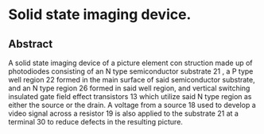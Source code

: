 # Solid state imaging device.

## Abstract
A solid state imaging device of a picture element con struction made up of photodiodes consisting of an N type semiconductor substrate 21 , a P type well region 22 formed in the main surface of said semiconductor substrate, and an N type region 26 formed in said well region, and vertical switching insulated gate field effect transistors 13 which utilize said N type region as either the source or the drain. A voltage from a source 18 used to develop a video signal across a resistor 19 is also applied to the substrate 21 at a terminal 30 to reduce defects in the resulting picture.